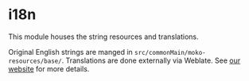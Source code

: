 # i18n

This module houses the string resources and translations.

Original English strings are manged in `src/commonMain/moko-resources/base/`. Translations are done externally via Weblate. See [our website](https://aniyomi.org/docs/contribute#translation) for more details. 
